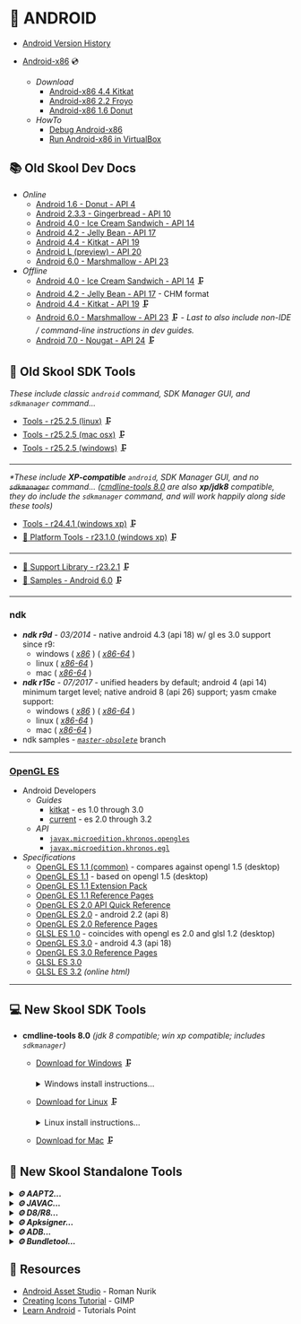🤖 ANDROID
==========

* [Android Version History](https://en.wikipedia.org/wiki/Android_version_history)

* [Android-x86](https://www.android-x86.org/) 💿
    - _Download_
        - [Android-x86 4.4 Kitkat](https://sourceforge.net/projects/android-x86/files/Release%204.4/android-x86-4.4-r5.iso/download)
        - [Android-x86 2.2 Froyo](https://sourceforge.net/projects/android-x86/files/Release%202.2/android-x86-2.2-generic.iso/download)
        - [Android-x86 1.6 Donut](https://sourceforge.net/projects/android-x86/files/Release%201.6-r2/android-x86-1.6-r2.iso/download)
    - _HowTo_
        - [Debug Android-x86](https://www.android-x86.org/documentation/debug.html)
        - [Run Android-x86 in VirtualBox](https://www.android-x86.org/documentation/virtualbox.html)


📚 Old Skool Dev Docs
---------------------

* _Online_
    * [Android 1.6 - Donut - API 4](https://minimum-viable-product.github.io/donut-docs/index.html)
    * [Android 2.3.3 - Gingerbread - API 10](http://web.archive.org/web/20110221191816/http://developer.android.com/guide/index.html)
    * [Android 4.0 - Ice Cream Sandwich - API 14](https://minimum-viable-product.github.io/ics-docs/)
    * [Android 4.2 - Jelly Bean - API 17](https://stuff.mit.edu/afs/sipb/project/android/docs/design/index.html)
    * [Android 4.4 - Kitkat - API 19](https://minimum-viable-product.github.io/kitkat-docs/training/index.html)
    * [Android L (preview) - API 20](https://spot.pcc.edu/~mgoodman/developer.android.com/guide/index.html)
    * [Android 6.0 - Marshmallow - API 23](https://minimum-viable-product.github.io/marshmallow-docs/training/index.html)
* _Offline_
    * [Android 4.0 - Ice Cream Sandwich - API 14](https://dl.google.com/android/repository/docs-14_r01.zip) 🗜️
    * [Android 4.2 - Jelly Bean - API 17](https://code.google.com/archive/p/android-chm-documentation/downloads) - CHM format
    * [Android 4.4 - Kitkat - API 19](https://dl.google.com/android/repository/docs-19_r02.zip) 🗜️
    * [Android 6.0 - Marshmallow - API 23](https://dl.google.com/android/repository/docs-23_r01.zip) 🗜️ - _Last to also include non-IDE / command-line instructions in dev guides._
    * [Android 7.0 - Nougat - API 24](https://dl.google.com/android/repository/docs-24_r01.zip) 🗜️


🧰 Old Skool SDK Tools
----------------------

_These include classic `android` command, SDK Manager GUI, and `sdkmanager` command..._
* [Tools - r25.2.5 (linux)](https://dl.google.com/android/repository/tools_r25.2.5-linux.zip) 🗜️
* [Tools - r25.2.5 (mac osx)](https://dl.google.com/android/repository/tools_r25.2.5-macosx.zip) 🗜️
* [Tools - r25.2.5 (windows)](https://dl.google.com/android/repository/tools_r25.2.5-windows.zip) 🗜️

---

_*These include **XP-compatible** `android`, SDK Manager GUI, and no ~~`sdkmanager`~~ command... ([cmdline-tools 8.0](https://dl.google.com/android/repository/commandlinetools-win-9123335_latest.zip) are also **xp/jdk8** compatible, they do include the `sdkmanager` command, and will work happily along side these tools)_
* [Tools - r24.4.1 (windows xp)](https://dl.google.com/android/repository/tools_r24.4.1-windows.zip) 🗜️
* [🔌 Platform Tools - r23.1.0 (windows xp)](https://dl.google.com/android/repository/platform-tools_r23.1.0-windows.zip) 🗜️

---

* [💼 Support Library - r23.2.1](https://dl.google.com/android/repository/support_r23.2.1.zip) 🗜️
* [🧩 Samples - Android 6.0](https://dl-ssl.google.com/android/repository/samples-23_r02.zip) 🗜️

---

### ndk
  - ***ndk r9d*** - _03/2014_ - native android 4.3 (api 18) w/ gl es 3.0 support since r9:
    - windows ( [_x86_](https://dl.google.com/android/ndk/android-ndk-r9d-windows-x86.zip) ) ( [_x86-64_](https://dl.google.com/android/ndk/android-ndk-r9d-windows-x86_64.zip) )
    - linux ( [_x86-64_](https://dl.google.com/android/ndk/android-ndk-r9d-linux-x86_64.tar.bz2) )
    - mac ( [_x86-64_](https://dl.google.com/android/ndk/android-ndk-r9d-darwin-x86_64.tar.bz2) )
  - ***ndk r15c*** - _07/2017_ - unified headers by default; android 4 (api 14) minimum target level; native android 8 (api 26) support; yasm cmake support:
    - windows ( [_x86_](https://dl.google.com/android/repository/android-ndk-r15c-windows-x86.zip) ) ( [_x86-64_](https://dl.google.com/android/repository/android-ndk-r15c-windows-x86_64.zip) )
    - linux ( [_x86-64_](https://dl.google.com/android/repository/android-ndk-r15c-linux-x86_64.zip) )
    - mac ( [_x86-64_](https://dl.google.com/android/repository/android-ndk-r15c-darwin-x86_64.zip) )
  - ndk samples - [_`master-obsolete`_](https://github.com/android/ndk-samples/tree/master-obsolete) branch

---

### [OpenGL ES](https://www.khronos.org/opengl/wiki/OpenGL_ES)
* Android Developers
  - _Guides_
      - [kitkat](https://minimum-viable-product.github.io/kitkat-docs/guide/topics/graphics/opengl.html) - es 1.0 through 3.0
      - [current](https://developer.android.com/develop/ui/views/graphics/opengl/about-opengl) - es 2.0 through 3.2
  - _API_
      - [`javax.microedition.khronos.opengles`](https://minimum-viable-product.github.io/kitkat-docs/reference/javax/microedition/khronos/opengles/package-summary.html)
      - [`javax.microedition.khronos.egl`](https://minimum-viable-product.github.io/kitkat-docs/reference/javax/microedition/khronos/egl/package-summary.html)
* _Specifications_
    - [OpenGL ES 1.1 (common)](https://registry.khronos.org/OpenGL/specs/es/1.1/es_cm_spec_1.1.pdf) - compares against opengl 1.5 (desktop)
    - [OpenGL ES 1.1](https://registry.khronos.org/OpenGL/specs/es/1.1/es_full_spec_1.1.pdf) - based on opengl 1.5 (desktop)
    - [OpenGL ES 1.1 Extension Pack](https://registry.khronos.org/OpenGL/specs/es/1.1/opengles_spec_1_1_extension_pack.pdf)
    - [OpenGL ES 1.1 Reference Pages](https://registry.khronos.org/OpenGL-Refpages/es1.1/xhtml/)
    - [OpenGL ES 2.0 API Quick Reference](https://www.khronos.org/files/opengles20-reference-card.pdf)
    - [OpenGL ES 2.0](https://registry.khronos.org/OpenGL/specs/es/2.0/es_full_spec_2.0.pdf) - android 2.2 (api 8)
    - [OpenGL ES 2.0 Reference Pages](https://registry.khronos.org/OpenGL-Refpages/es2.0/)
    - [GLSL ES 1.0](https://registry.khronos.org/OpenGL/specs/es/2.0/GLSL_ES_Specification_1.00.pdf) - coincides with opengl es 2.0 and glsl 1.2 (desktop)
    - [OpenGL ES 3.0](https://registry.khronos.org/OpenGL/specs/es/3.0/es_spec_3.0.pdf) - android 4.3 (api 18)
    - [OpenGL ES 3.0 Reference Pages](http://www.khronos.org/registry/OpenGL-Refpages/es3.0/)
    - [GLSL ES 3.0](https://registry.khronos.org/OpenGL/specs/es/3.0/GLSL_ES_Specification_3.00.pdf)
    - [GLSL ES 3.2](https://registry.khronos.org/OpenGL/specs/es/3.2/GLSL_ES_Specification_3.20.html) _(online html)_
    
---

💻 New Skool SDK Tools
----------------------

* **cmdline-tools 8.0** _(jdk 8 compatible; win xp compatible; includes `sdkmanager`)_

    - [Download for Windows](https://dl.google.com/android/repository/commandlinetools-win-9123335_latest.zip) 🗜️
        <details>
        <summary>Windows install instructions...</summary>
        
        ```cmd
        REM -- SET PATHS --
        set JAVA_HOME=c:\progra~1\java\jdk1.8.0_121
        set ANDROID_HOME=c:\android-sdk
        set ANT_HOME=c:\apache-ant
        set PATH=%ANDROID_HOME%\cmdline-tools\8.0\bin;%ANDROID_HOME%\platform-tools;%JAVA_HOME%\bin;%ANT_HOME%\bin;%PATH%;%ANDROID_HOME%\build-tools\28.0.3;%ANDROID_HOME%\tools;%ANDROID_HOME%\tools\bin
        
        REM -- UNPACK TOOLS --
        cd %ANDROID_HOME%
        mkdir cmdline-tools
        cd cmdline-tools
        jar -xf path\to\commandlinetools-win-9123335_latest.zip
        rename cmdline-tools 8.0
        
        REM -- INSTALL OTHERS --
        sdkmanager --licenses
        sdkmanager --list_installed [--include_obsolete]
        sdkmanager --list [--include_obsolete]
        sdkmanager "platform-tools" "build-tools;28.0.3" "platforms;android-19" "platforms;android-14" "platforms;android-10"
        ```
        
        </details>
    
    - [Download for Linux](https://dl.google.com/android/repository/commandlinetools-linux-9123335_latest.zip) 🗜️
        <details>
        <summary>Linux install instructions...</summary>
            
        ```bash
        ## SET PATHS ##
        export ANDROID_HOME=${HOME}/android-sdk
        export PATH=${ANDROID_HOME}/cmdline-tools/8.0/bin:${ANDROID_HOME}/platform-tools:${PATH}:${ANDROID_HOME}/build-tools/30.0.3:${ANDROID_HOME}/tools:${ANDROID_HOME}/tools/bin
        
        ## UNPACK TOOLS ##
        cd ${ANDROID_HOME}
        mkdir cmdline-tools
        cd cmdline-tools
        jar -xvf path/to/commandlinetools-linux-9123335_latest.zip
        mv cmdline-tools 8.0
        chmod a+x 8.0/bin/*
        
        ## INSTALL OTHERS ##
        sdkmanager --version
        sdkmanager --licenses
        sdkmanager --list_installed [--include_obsolete]
        sdkmanager --list [--include_obsolete]
        sdkmanager "platform-tools" "build-tools;30.0.3" "platforms;android-19" "platforms;android-14" "platforms;android-10"
        ```
        </details>
    
    - [Download for Mac](https://dl.google.com/android/repository/commandlinetools-mac-9123335_latest.zip) 🗜️


🔧 New Skool Standalone Tools
-----------------------------

<details>
<summary><b><i>⚙️ AAPT2...</i></b></summary>

1. Download aapt2:
    - [aapt2 8.0.2-9289358 (windows 7+)](https://dl.google.com/dl/android/maven2/com/android/tools/build/aapt2/8.0.2-9289358/aapt2-8.0.2-9289358-windows.jar) 🗜️
    - [aapt2 8.0.2-9289358 (linux)](https://dl.google.com/dl/android/maven2/com/android/tools/build/aapt2/8.0.2-9289358/aapt2-8.0.2-9289358-linux.jar) 🗜️
    - [aapt2 8.0.2-9289358 (mac)](https://dl.google.com/dl/android/maven2/com/android/tools/build/aapt2/8.0.2-9289358/aapt2-8.0.2-9289358-osx.jar) 🗜️
2. Manually extract aapt2 executable from .jar archive:
            
        jar xvf aapt2-8.0.2-9289358-*.jar aapt2*

---

1. Compile app resources:
    - _Incrementally:_

          aapt2 compile -o compiled/ res/<folder>/file.[xml|png] ...
    - _Non-incrementally (simpler, but suboptimal for large projects:_

          aapt2 compile --dir res/ -o res.zip
    - _List files in resulting archive:_

          jar tvf res.zip
2. Link compiled resources...</summary>
            
       aapt2 link \
             compiled/file.flat ... \
             -o compiled/unsigned.apk \
             --manifest AndroidManifest.xml \
             -I ${ANDROID_HOME}/platforms/android-14/android.jar \
             --java gen    

---

</details>
<details>
<summary><b><i>⚙️ JAVAC...</i></b></summary>

* Download jdk8:
    - [oracle jdk 8](https://www.oracle.com/java/technologies/javase/javase8-archive-downloads.html)
    - [openjdk 8](https://wiki.openjdk.org/display/jdk8u/Main)
    - [graalvm ce java8](https://github.com/graalvm/graalvm-ce-builds/releases/tag/vm-21.3.1)

---

    javac \
        [-g] \
        -source 1.7 \
        -target 1.7 \
        -bootclasspath ${ANDROID_HOME}/platforms/android-14/android.jar \
        -cp gen \
        -d compiled/ \
        src/org/example/pkg/*.java

---

</details>
<details>
<summary><b><i>⚙️ D8/R8...</i></b></summary>
    
* [_Download D8 dexer / R8 shrinker (4.0.63; jdk8)_](https://dl.google.com/android/maven2/com/android/tools/r8/4.0.63/r8-4.0.63.jar) 🗜️

---

1.
   * [D8](https://developer.android.com/tools/d8) is a dexer that converts java byte code to dex code:
         
              java -cp path/to/r8.jar com.android.tools.r8.D8 \
                   --debug \
                   --min-api <min-api> \
                   --output compiled/ \
                   --lib <${ANDROID_HOME}/platforms/android-14/android.jar | rt.jar> \
                   <input.jar | compiled/org/example/pkgname/*.class>
   * [R8](https://r8.googlesource.com/r8) is a whole-program-optimizing-compiler (alternative to ProGuard [shrinking and minification](https://developer.android.com/build/shrink-code) tool) that converts java byte code to optimized dex code:
         
              java -cp path/to/r8.jar com.android.tools.r8.R8 \
                   --release \
                   --min-api <min-api> \
                   --output compiled/ \
                   --pg-conf proguard.cfg \
                   --lib <${ANDROID_HOME}/platforms/android-14/android.jar | rt.jar> \
                   <input.jar | compiled/org/example/pkgname/*.class>
2. _Add dex into apk:_

        jar Muvf compiled/unsigned.apk compiled/classes.dex
   
---

</details>
<details>
<summary><b><i>⚙️ Apksigner...</i></b></summary>

_Generate debug key:_

    keytool -genkey -v \
        -keystore debug.keystore \
        -storepass android \
        -alias androiddebugkey \
        -keypass android \
        -dname "CN=Android Debug, O=Android, C=US" \
        -keyalg RSA \
        -keysize 2048 \
        -validity 10000
_Sign apk:_

    apksigner sign \
        --ks debug.keystore \
        --out compiled/signed.apk \
        compiled/unsigned.apk

    apksigner verify compiled/signed.apk
_Align apk:_

    zipalign -v -p 4 compiled/signed.apk compiled/release.apk

---

</details>
<details>
<summary><b><i>⚙️ ADB...</i></b></summary>
    
    adb install compiled/release.apk

    adb shell am start org.example.pkgname/.ActivityName

    adb uninstall org.example.pkgname

---

</details>
<details>
<summary><b><i>⚙️ Bundletool...</i></b></summary>
    
* [bundletool (1.15.1)](https://github.com/google/bundletool/releases/download/1.15.1/bundletool-all-1.15.1.jar) 🗜️ is a command-line tool to manipulate Android App Bundles (AABs).

---

</details>

📎 Resources
------------

* [Android Asset Studio](https://romannurik.github.io/AndroidAssetStudio/index.html) - Roman Nurik
* [Creating Icons Tutorial](https://www.gimp.org/tutorials/Creating_Icons/) - GIMP
* [Learn Android](https://www.tutorialspoint.com/android/android_overview.htm) - Tutorials Point
